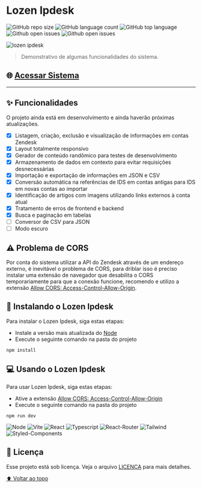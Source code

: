# Lozen Ipdesk

![GitHub repo size](https://img.shields.io/github/repo-size/yagrrusso/lozen-ipdesk?style=flat-square)
![GitHub language count](https://img.shields.io/github/languages/count/yagrrusso/lozen-ipdesk?style=flat-square)
![GitHub top language](https://img.shields.io/github/languages/top/yagrrusso/lozen-ipdesk?style=flat-square)
![Github open issues](https://img.shields.io/github/issues/yagrrusso/lozen-ipdesk?style=flat-square)
![Github open issues](https://img.shields.io/github/last-commit/yagrrusso/lozen-ipdesk?style=flat-square)

<img src="./public/lozen-ipdesk.gif" alt="lozen ipdesk">

> Demonstrativo de algumas funcionalidades do sistema.

## 🌐 [Acessar Sistema](https://lozen-ipdesk.netlify.app/)

---

## ✨ Funcionalidades

O projeto ainda está em desenvolvimento e ainda haverão próximas atualizações.

- [x] Listagem, criação, exclusão e visualização de informações em contas Zendesk
- [x] Layout totalmente responsivo
- [x] Gerador de conteúdo randômico para testes de desenvolvimento
- [x] Armazenamento de dados em contexto para evitar requisições desnecessárias
- [x] Importação e exportação de informações em JSON e CSV
- [x] Conversão automática na referências de IDS em contas antigas para IDS em novas contas ao importar
- [x] Identificação de artigos com imagens utilizando links externos à conta atual
- [x] Tratamento de erros de frontend e backend
- [x] Busca e paginação em tabelas
- [ ] Conversor de CSV para JSON
- [ ] Modo escuro

## ⚠️ Problema de CORS

Por conta do sistema utilizar a API do Zendesk através de um endereço externo, é inevitável o problema de CORS, para driblar isso é preciso instalar uma extensão de navegador que desabilita o CORS temporariamente para que a conexão funcione, recomendo e utilizo a extensão [Allow CORS: Access-Control-Allow-Origin](https://chrome.google.com/webstore/detail/allow-cors-access-control/lhobafahddgcelffkeicbaginigeejlf).

## 🚀 Instalando o Lozen Ipdesk

Para instalar o Lozen Ipdesk, siga estas etapas:

- Instale a versão mais atualizada do [Node](https://nodejs.org/en/)
- Execute o seguinte comando na pasta do projeto

```
npm install
```

## 💻 Usando o Lozen Ipdesk

Para usar Lozen Ipdesk, siga estas etapas:

- Ative a extensão [Allow CORS: Access-Control-Allow-Origin](https://chrome.google.com/webstore/detail/allow-cors-access-control/lhobafahddgcelffkeicbaginigeejlf)
- Execute o seguinte comando na pasta do projeto

```
npm run dev
```

![Node](https://shields.io/badge/Node-v16-339933?logo=node.js&style=flat-square)
![Vite](https://shields.io/badge/Vite-v2-646CFF?logo=vite&style=flat-square)
![React](https://shields.io/badge/React-v18-61DAFB?logo=react&style=flat-square)
![Typescript](https://shields.io/badge/Typescript-v4-3178C6?logo=typescript&style=flat-square)
![React-Router](https://shields.io/badge/React--Router-v6-CA4245?logo=react-router&style=flat-square)
![Tailwind](https://shields.io/badge/Tailwind-v3-06B6D4?logo=tailwindcss&style=flat-square)
![Styled-Components](https://shields.io/badge/Styled--Components-v5-DB7093?logo=styled-components&style=flat-square)

## 📝 Licença

Esse projeto está sob licença. Veja o arquivo [LICENÇA](LICENSE) para mais detalhes.

[⬆ Voltar ao topo](#lozen-ipdesk)<br>
